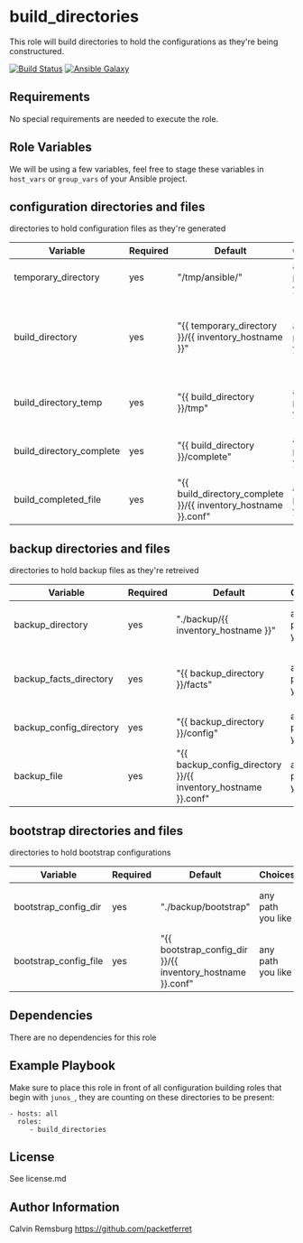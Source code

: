 build_directories
=========

This role will build directories to hold the configurations as they're being constructured.

[![Build Status](https://travis-ci.com/packetferret/juniper_build_config.svg?branch=master)](https://travis-ci.com/packetferret/juniper_build_config)
[![Ansible Galaxy](https://galaxy.ansible.com/packetferret/juniper_build_config)](https://galaxy.ansible.com/packetferret/juniper_build_config)


Requirements
------------

No special requirements are needed to execute the role.

Role Variables
--------------

We will be using a few variables, feel free to stage these variables in `host_vars` or `group_vars` of your Ansible project.

## configuration directories and files

 directories to hold configuration files as they're generated

| Variable | Required | Default | Choices | Comments |
|---|---|---|---|---|
| temporary_directory | yes | "/tmp/ansible/" | any path you like | root path to hold all items |
| build_directory | yes | "{{ temporary_directory }}/{{ inventory_hostname }}" | any path you like | a device-specific directory to hold configuration elements as they're built |
| build_directory_temp | yes | "{{ build_directory }}/tmp" | any path you like | path to hold stanzas as they're being generated |
| build_directory_complete | yes | "{{ build_directory }}/complete" | any path you like | path for the completed configuration to be stored |
| build_completed_file | yes | "{{ build_directory_complete }}/{{ inventory_hostname }}.conf" | any path you like | completed configuration file |

## backup directories and files

directories to hold backup files as they're retreived

| Variable | Required | Default | Choices | Comments |
|---|---|---|---|---|
| backup_directory | yes | "./backup/{{ inventory_hostname }}" | any path you like | root path for backing up facts and configurations |
| backup_facts_directory | yes | "{{ backup_directory }}/facts" | any path you like | a device-specific directory to hold backup facts |
| backup_config_directory | yes | "{{ backup_directory }}/config" | any path you like | path to backup configurations |
| backup_file | yes | "{{ backup_config_directory }}/{{ inventory_hostname }}.conf" | any path you like | backup configuration file |

## bootstrap directories and files

 directories to hold bootstrap configurations

| Variable | Required | Default | Choices | Comments |
|---|---|---|---|---|
| bootstrap_config_dir | yes | "./backup/bootstrap" | any path you like | path for holding bootstrap configurations |
| bootstrap_config_file | yes | "{{ bootstrap_config_dir }}/{{ inventory_hostname }}.conf" | any path you like | a device-specific bootstrap file |

Dependencies
------------

There are no dependencies for this role

Example Playbook
----------------

Make sure to place this role in front of all configuration building roles that begin with `junos_`, they are counting on these directories to be present:

    - hosts: all
      roles:
         - build_directories

License
-------

See license.md

Author Information
------------------

Calvin Remsburg
https://github.com/packetferret
